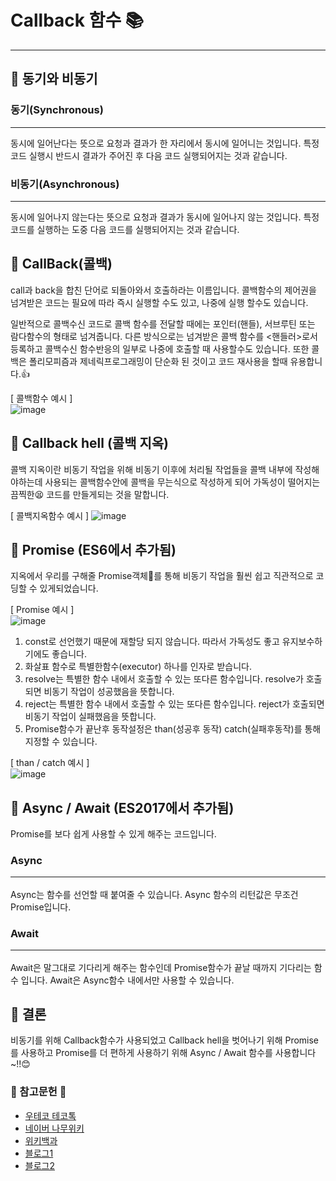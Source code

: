 # Callback 함수 📚

---------

## 📌 동기와 비동기
### 동기(Synchronous) 

---------
동시에 일어난다는 뜻으로 요청과 결과가 한 자리에서 동시에 일어니는 것입니다. 
특정코드 실행시 반드시 결과가 주어진 후 다음 코드 실행되어지는 것과 같습니다.

### 비동기(Asynchronous) 

---------
동시에 일어나지 않는다는 뜻으로 요청과 결과가 동시에 일어나지 않는 것입니다.
특정코드를 실행하는 도중 다음 코드를 실행되어지는 것과 같습니다.


## 📌 CallBack(콜백)
call과 back을 합친 단어로 되돌아와서 호출하라는 이름입니다.
콜백함수의 제어권을 넘겨받은 코드는 필요에 따라 즉시 실행할 수도 있고, 나중에 실행 할수도 있습니다.

일반적으로 콜백수신 코드로 콜백 함수를 전달할 때에는 포인터(핸들), 서브루틴 또는 람다함수의 형태로 넘겨줍니다.
다른 방식으로는 넘겨받은 콜백 함수를 <핸들러>로서 등록하고 콜백수신 함수반응의 일부로 나중에 호출할 때 사용할수도 있습니다.
또한 콜백은 폴리모피즘과 제네릭프로그래밍이 단순화 된 것이고 코드 재사용을 할때 유용합니다.👍

[ 콜백함수 예시 ]  
![image](https://user-images.githubusercontent.com/71051838/157038360-e9e34922-7aa3-4ec5-aaa9-2e46b487e65f.png)
## 📌 Callback hell (콜백 지옥)
콜백 지옥이란 비동기 작업을 위해 비동기 이후에 처리될 작업들을 콜백 내부에 작성해야하는데 사용되는 
콜백함수안에 콜백을 무는식으로 작성하게 되어 가독성이 떨어지는 끔찍한😫 코드를 만들게되는 것을 말합니다.



[ 콜백지옥함수 예시 ]
![image](https://user-images.githubusercontent.com/71051838/157040107-81e4d9a0-774b-43ce-a99b-c8b4495b1c39.png)

## 📌 Promise (ES6에서 추가됨)
지옥에서 우리를 구해줄 Promise객체👼를 통해 비동기 작업을 훨씬 쉽고 직관적으로 코딩할 수 있게되었습니다.

[ Promise 예시 ]    
![image](https://user-images.githubusercontent.com/71051838/157041220-c85628ba-b3a3-4019-b65c-e51fb091fa59.png)

1. const로 선언했기 때문에 재할당 되지 않습니다. 따라서 가독성도 좋고 유지보수하기에도 좋습니다.
2. 화살표 함수로 특별한함수(executor) 하나를 인자로 받습니다.
3. resolve는 특별한 함수 내에서 호출할 수 있는 또다른 함수입니다. resolve가 호출되면 비동기 작업이 성공했음을 뜻합니다.
4. reject는 특별한 함수 내에서 호출할 수 있는 또다른 함수입니다. reject가 호출되면 비동기 작업이 실패했음을 뜻합니다.
5. Promise함수가 끝난후 동작설정은 than(성공후 동작) catch(실패후동작)를 통해 지정할 수 있습니다. 

[ than / catch 예시 ]  
![image](https://user-images.githubusercontent.com/71051838/157043517-d73e8fd0-bff2-42df-bbbd-025aaf864a8f.png)

## 📌 Async / Await (ES2017에서 추가됨)
Promise를 보다 쉽게 사용할 수 있게 해주는 코드입니다.  
### Async <hr>
Async는 함수를 선언할 때 붙여줄 수 있습니다. Async 함수의 리턴값은 무조건 Promise입니다.  
### Await <hr>
Await은 말그대로 기다리게 해주는 함수인데 Promise함수가 끝날 때까지 기다리는 함수 입니다. Await은 Async함수 내에서만 사용할 수 있습니다.

## 📌 결론
비동기를 위해 Callback함수가 사용되었고 Callback hell을 벗어나기 위해 Promise를 사용하고 Promise를 더 편하게 사용하기 위해 Async / Await 함수를 사용합니다~!!😊

### 📖 참고문헌 📖
* [우테코 테코톡](https://www.youtube.com/watch?v=wvEYG6ydAGg)
* [네이버 나무위키](https://namu.wiki/w/callback%20%ED%95%A8%EC%88%98)
* [위키백과](https://ko.wikipedia.org/wiki/%EC%BD%9C%EB%B0%B1)
* [블로그1](https://private.tistory.com/24)
* [블로그2](https://elvanov.com/2597)